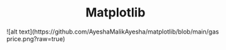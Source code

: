 <h1 align="center"> Matplotlib</h1>
![alt text](https://github.com/AyeshaMalikAyesha/matplotlib/blob/main/gas price.png?raw=true)

